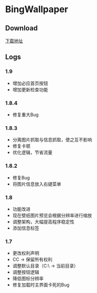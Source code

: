 # BingWallpaper
## Download
[下载地址](http://eaglexiang.xyz/codes/cs/bingwallpaper/) 
## Logs 
### 1.9 
* 增加必应首页按钮 
* 增加更新检查功能 
### 1.8.4 
* 修复重大Bug 
### 1.8.3
* 分离图片抓取与信息抓取，使之互不影响
* 修复卡顿
* 优化逻辑，节省流量
### 1.8.2
* 修复Bug
* 将图片信息放入右键菜单
### 1.8
* 功能改进
* 现在壁纸图片预览会根据分辨率进行缩放
* 调整架构，大幅提高程序稳定性
* 添加信息标签
### 1.7 
* 更改权利声明
* CC → 保留所有权利
* 调整默认目录（C:\ → 当前目录）
* 调整按钮逻辑
* 降低图标分辨率
* 修复加载时主界面卡死的Bug





